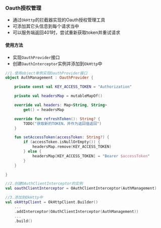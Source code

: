 ### Oauth授权管理

* 通过`OkHttp`的拦截器实现的Oauth授权管理工具
* 可添加其它头信息到每个请求当中
* 可以服务端返回401时，尝试重新获取token并重试请求

#### 使用方法

* 实现`OauthProvider`接口
* 创建`OauthInterceptor`实例并添加到`OkHttp`中

```kotlin
//1.使用object单例实现OauthProvider接口
object AuthManagement : OauthProvider {

    private const val KEY_ACCESS_TOKEN = "Authorization"

    private val headersMap = mutableMapOf()

    override val headers: Map<String, String>
        get() = headersMap

    override fun refreshToken(): String? {
        TODO("获取新的TOKEN，并作为返回值返回")
    }

    fun setAccessToken(accessToken: String?) {
        if (accessToken.isNullOrEmpty()) {
            headersMap.remove(KEY_ACCESS_TOKEN)
        } else {
            headersMap[KEY_ACCESS_TOKEN] = "Bearer $accessToken"
        }
    }

}

//2.创建OAuthClientInterceptor的实例
val oauthClientInterceptor = OAuthClientInterceptor(AuthManagement)

//3.添加到OkHttp中
val okHttpClient = OkHttpClient.Builder()
    ...
    .addInterceptor(OAuthClientInterceptor(AuthManagement))
    ...
    .build()
```